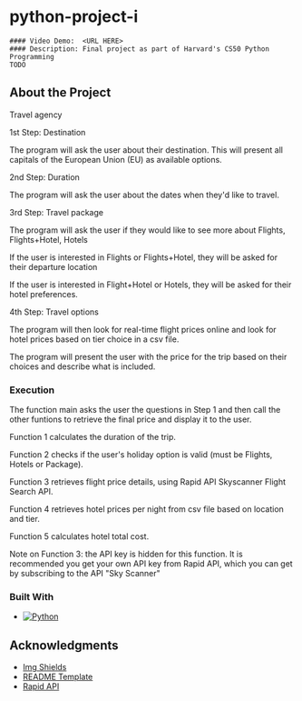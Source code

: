 # python-project-i
    #### Video Demo:  <URL HERE>
    #### Description: Final project as part of Harvard's CS50 Python Programming
    TODO

<!-- ABOUT THE PROJECT -->
## About the Project
Travel agency

1st Step: Destination

The program will ask the user about their destination. This will present all capitals of the European Union (EU) as available options.

2nd Step: Duration

The program will ask the user about the dates when they'd like to travel.

3rd Step: Travel package

The program will ask the user if they would like to see more about Flights, Flights+Hotel, Hotels

If the user is interested in Flights or Flights+Hotel, they will be asked for their departure location

If the user is interested in Flight+Hotel or Hotels, they will be asked for their hotel preferences.

4th Step: Travel options

The program will then look for real-time flight prices online and look for hotel prices based on tier choice in a csv file.

The program will present the user with the price for the trip based on their choices and describe what is included.

### Execution
The function main asks the user the questions in Step 1 and then call the other funtions to retrieve the final price and display it to the user.

Function 1 calculates the duration of the trip.

Function 2 checks if the user's holiday option is valid (must be Flights, Hotels or Package).

Function 3 retrieves flight price details, using Rapid API Skyscanner Flight Search API.

Function 4 retrieves hotel prices per night from csv file based on location and tier.

Function 5 calculates hotel total cost.

Note on Function 3: the API key is hidden for this function. It is recommended you get your own API key from Rapid API, which you can get by subscribing to the API "Sky Scanner"

### Built With
* [![Python][Python]][Python-url]

<!-- ACKNOWLEDGMENTS -->
## Acknowledgments
* [Img Shields](https://shields.io/)
* [README Template](https://github.com/othneildrew/Best-README-Template)
* [Rapid API](https://rapidapi.com/hub)

<!-- MARKDOWN LINKS & IMAGES -->
[Python]: https://img.shields.io/badge/python-3670A0?style=for-the-badge&logo=python&logoColor=ffdd54
[Python-url]: https://www.python.org/